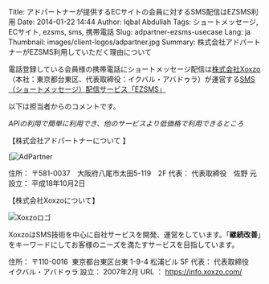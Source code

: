 Title: アドパートナーが提供するECサイトの会員に対するSMS配信はEZSMS利用
Date: 2014-01-22 14:44
Author: Iqbal Abdullah
Tags: ショートメッセージ, ECサイト, ezsms, sms, 携帯電話
Slug: adpartner-ezsms-usecase
Lang: ja
Thumbnail: images/client-logos/adpartner.jpg
Summary: 株式会社アドパートナーがEZSMS利用していただく理由について

電話登録している会員様の携帯電話にショートメッセージ配信は[株式会社Xoxzo](https://info.xoxzo.com/ja/ "株式会社Xoxzo")（本社：東京都台東区、代表取締役：イクバル・アバドゥラ）が運営する[SMS（ショートメッセージ）配信サービス「EZSMS」](https://www.ezsms.biz/ja/ "SMS配信サービス「EZSMS」")

以下は担当者からのコメントです。

*APIの利用で簡単に利用でき、他のサービスより低価格で利用できるところ*

【株式会社アドパートナーについて 】

[![AdPartner]({filename}/images/client-logos/adpartner.jpg "AdPartner")

住所： 〒581-0037　大阪府八尾市太田5-119　2F
代表： 代表取締役　佐野 元
設立： 平成18年10月2日

【株式会社Xoxzoについて】

![Xoxzoロゴ]({filename}/images/xoxzo-logo-02.png)

XoxzoはSMS技術を中心に自社サービスを開発、運営をしています。「**継続改善**」をキーワードにしてお客様のニーズを満たすサービスを目指しています。</span>

住所： 〒110-0016  東京都台東区台東 1-9-4 松浦ビル 5F
代表： 代表取締役　イクバル・アバドゥラ
設立： 2007年2月
URL ： <https://info.xoxzo.com/>
